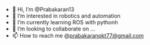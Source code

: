 - 👋 Hi, I’m @Prabakaran13
- 👀 I’m interested in robotics and automation
- 🌱 I’m currently learning ROS with pythonh
- 💞️ I’m looking to collaborate on ...
- 📫 How to reach me @prabakaranpkt77@gmail.com

<!---
Prabakaran13/Prabakaran13 is a ✨ special ✨ repository because its `README.md` (this file) appears on your GitHub profile.
You can click the Preview link to take a look at your changes.
--->
